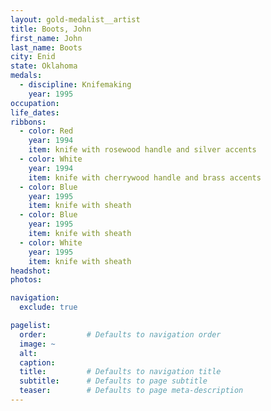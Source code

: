 ```yaml
---
layout: gold-medalist__artist
title: Boots, John
first_name: John
last_name: Boots
city: Enid
state: Oklahoma
medals: 
  - discipline: Knifemaking
    year: 1995
occupation:
life_dates:
ribbons:
  - color: Red
    year: 1994
    item: knife with rosewood handle and silver accents
  - color: White
    year: 1994 
    item: knife with cherrywood handle and brass accents
  - color: Blue
    year: 1995 
    item: knife with sheath
  - color: Blue
    year: 1995 
    item: knife with sheath
  - color: White
    year: 1995
    item: knife with sheath
headshot:
photos:

navigation:
  exclude: true

pagelist:
  order:         # Defaults to navigation order  
  image: ~
  alt:
  caption:
  title:         # Defaults to navigation title
  subtitle:      # Defaults to page subtitle
  teaser:        # Defaults to page meta-description  
---
```

